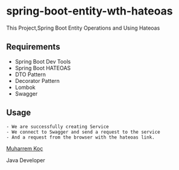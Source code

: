 # spring-boot-entity-wth-hateoas



This Project,Spring Boot Entity Operations and Using Hateoas

## Requirements

- Spring Boot Dev Tools
- Spring Boot HATEOAS
- DTO Pattern
- Decorator Pattern
- Lombok
- Swagger


## Usage

```
- We are successfully creating Service
- We connect to Swagger and send a request to the service
- And a request from the browser with the hateoas link.
```



[Muharrem Koç](https://github.com/muharremkoc)

 Java Developer
